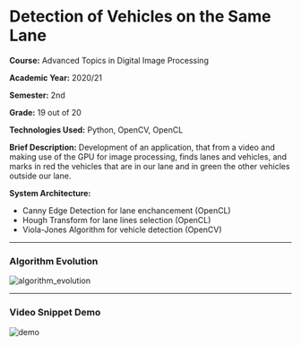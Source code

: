 # Detection of Vehicles on the Same Lane

**Course:** Advanced Topics in Digital Image Processing

**Academic Year:** 2020/21

**Semester:** 2nd

**Grade:** 19 out of 20

**Technologies Used:** Python, OpenCV, OpenCL

**Brief Description:** Development of an application, that from a video and making use of the GPU for image processing, finds lanes and vehicles, and marks in
red the vehicles that are in our lane and in green the other vehicles outside our lane.

**System Architecture:**
- Canny Edge Detection for lane enchancement (OpenCL)
- Hough Transform for lane lines selection (OpenCL)
- Viola-Jones Algorithm for vehicle detection (OpenCV)

---

### Algorithm Evolution

![algorithm_evolution](https://user-images.githubusercontent.com/46992334/192883616-f2c39bc0-7a17-4a91-9588-0e49ecf32f1c.png)

---

### Video Snippet Demo

![demo](https://user-images.githubusercontent.com/46992334/192883218-af0e6089-5dab-4fa7-bd94-5276c680daf7.jpg)
